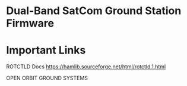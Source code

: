 # Dual-Band SatCom Ground Station Firmware



# Important Links
ROTCTLD Docs
https://hamlib.sourceforge.net/html/rotctld.1.html




OPEN ORBIT GROUND SYSTEMS
